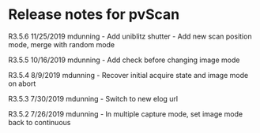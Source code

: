 # Release notes for pvScan

R3.5.6 11/25/2019 mdunning
    - Add uniblitz shutter
    - Add new scan position mode, merge with random mode

R3.5.5 10/16/2019 mdunning
    - Add check before changing image mode

R3.5.4 8/9/2019 mdunning
    - Recover initial acquire state and image mode on abort

R3.5.3 7/30/2019 mdunning
    - Switch to new elog url

R3.5.2 7/26/2019 mdunning
    - In multiple capture mode, set image mode back to continuous

